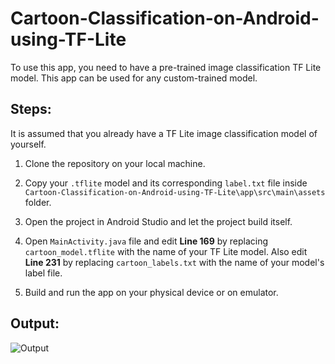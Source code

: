 # Cartoon-Classification-on-Android-using-TF-Lite

To use this app, you need to have a pre-trained image classification TF Lite model. This app can be used for any custom-trained model. 

## Steps:
It is assumed that you already have a TF Lite image classification model of yourself.

1. Clone the repository on your local machine.

2. Copy your `.tflite` model and its corresponding `label.txt` file inside `Cartoon-Classification-on-Android-using-TF-Lite\app\src\main\assets` folder.

3. Open the project in Android Studio and let the project build itself.

4. Open `MainActivity.java` file and edit **Line 169** by replacing `cartoon_model.tflite` with the name of your TF Lite model. Also edit **Line 231** by replacing `cartoon_labels.txt` with the name of your model's label file.

5. Build and run the app on your physical device or on emulator.

## Output:
![Output](https://github.com/NSTiwari/Cartoon-Classification-on-Android-using-TF-Lite/tree/main/app/src/main/res/drawable/output.gif)


